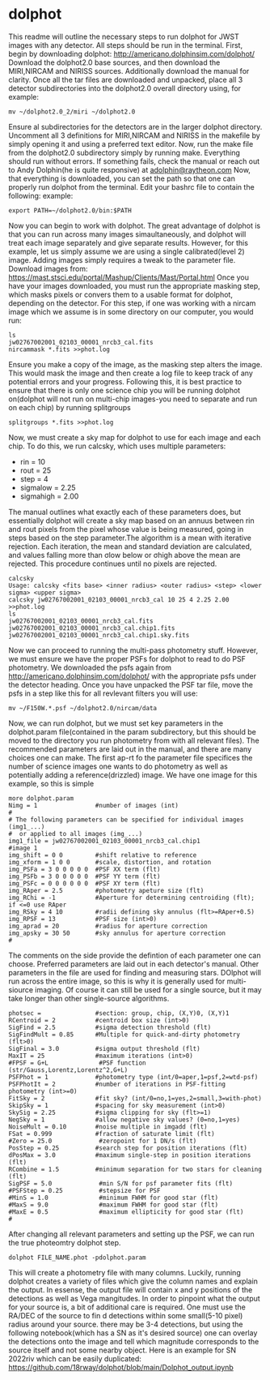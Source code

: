 # dolphot
This readme will outline the necessary steps to run dolphot for JWST images with any detector. All steps should be run in the terminal.
First, begin by downloading dolphot: http://americano.dolphinsim.com/dolphot/
Download the dolphot2.0 base sources, and then download the MIRI,NIRCAM and NIRISS sources. Additionally download the manual for clarity. Once all the tar files are downloaded and unpacked, place all 3 detector subdirectories into the dolphot2.0 overall directory using, for example:
```
mv ~/dolphot2.0_2/miri ~/dolphot2.0
```
Ensure al subdirectories for the detectors are in the larger dolphot directory.
Uncomment all 3 definitions for MIRI,NIRCAM and NIRISS in the makefile by simply opening it and using a preferred text editor.
Now, run the make file from the dolphot2.0 subdirectory simply by running make. Everything should run without errors. If something fails, check the manual or reach out to Andy Dolphin(he is quite responsive) at adolphin@raytheon.com
Now, that everything is downloaded, you can set the path so that one can properly run dolphot from the terminal. Edit your bashrc file to contain the following:
example:
```
export PATH=~/dolphot2.0/bin:$PATH
```
Now you can begin to work with dolphot. The great advantage of dolphot is that you can run across many images simaultaneously, and dolphot will treat each image separately and give separate results. However, for this example, let us simply assume we are using a single calibrated(level 2) image. Adding images simply requires a tweak to the parameter file. Download images from: https://mast.stsci.edu/portal/Mashup/Clients/Mast/Portal.html
Once you have your images downloaded, you must run the appropriate masking step, which masks pixels or convers them to a usable format for dolphot, depending on the detector. For this step, if one was working with a nircam image which we assume is in some directory on our computer, you would run:
```
ls
jw02767002001_02103_00001_nrcb3_cal.fits
nircammask *.fits >>phot.log
```
Ensure you make a copy of the image, as the masking step alters the image. This would mask the image and then create a log file to keep track of any potential errors and your progress.
Following this, it is best practice to ensure that there is only one science chip you will be running dolphot on(dolphot will not run on multi-chip images-you need to separate and run on each chip) by running splitgroups
```
splitgroups *.fits >>phot.log
```
Now, we must create a sky map for dolphot to use for each image and each chip. To do this, we run calcsky, which uses multiple parameters:

- rin = 10
- rout = 25
- step = 4 
- sigmalow = 2.25
- sigmahigh = 2.00

The manual outlines what exactly each of these parameters does, but essentially dolphot will create a sky map based on an annuus between rin and rout pixels from the pixel whose value is being measured, going in steps based on the step parameter.The algorithm is a mean with iterative rejection. Each iteration, the mean and standard deviation are calculated, and values falling more than σlow below or σhigh above
the mean are rejected. This procedure continues until no pixels are rejected.
```
calcsky
Usage: calcsky <fits base> <inner radius> <outer radius> <step> <lower sigma> <upper sigma>
calcsky jw02767002001_02103_00001_nrcb3_cal 10 25 4 2.25 2.00 >>phot.log
ls
jw02767002001_02103_00001_nrcb3_cal.fits jw02767002001_02103_00001_nrcb3_cal.chip1.fits jw02767002001_02103_00001_nrcb3_cal.chip1.sky.fits
```
Now we can proceed to running the multi-pass photometry stuff. However, we must ensure we have the proper PSFs for dolphot to read to do PSF photometry. We downloaded the psfs again from http://americano.dolphinsim.com/dolphot/ with the appropriate psfs under the detector heading. Once you have unpacked the PSF tar file, move the psfs in a step like this for all revlevant filters you will use:
```
mv ~/F150W.*.psf ~/dolphot2.0/nircam/data
```
Now, we can run dolphot, but we must set key parameters in the dolphot.param file(contained in the param subdirectory, but this should be moved to the directory you run photometry from with all relevant files). The recommended parameters are laid out in the manual, and there are many choices one can make. The first ap-rt fo the parameter file specifices the number of science images one wants to do photometry as well as potentially adding a reference(drizzled) image. We have one image for this example, so this is simple
```
more dolphot.param
Nimg = 1                #number of images (int)
#
# The following parameters can be specified for individual images (img1_...)
#  or applied to all images (img_...)
img1_file = jw02767002001_02103_00001_nrcb3_cal.chip1            #image 1
img_shift = 0 0         #shift relative to reference
img_xform = 1 0 0       #scale, distortion, and rotation
img_PSFa = 3 0 0 0 0 0  #PSF XX term (flt)
img_PSFb = 3 0 0 0 0 0  #PSF YY term (flt)
img_PSFc = 0 0 0 0 0 0  #PSF XY term (flt)
img_RAper = 2.5         #photometry apeture size (flt)
img_RChi = -1           #Aperture for determining centroiding (flt); if <=0 use RAper
img_RSky = 4 10         #radii defining sky annulus (flt>=RAper+0.5)
img_RPSF = 13           #PSF size (int>0)
img_aprad = 20          #radius for aperture correction
img_apsky = 30 50       #sky annulus for aperture correction
#
```
The comments on the side provide the defintion of each parameter one can choose. Preferred parameters are laid out in each detector's manual. Other parameters in the file are used for finding and measuring stars. DOlphot will run across the entire image, so this is why it is generally used for multi-siource imaging. Of course it can still be used for a single source, but it may take longer than other single-source algorithms.
```
photsec =               #section: group, chip, (X,Y)0, (X,Y)1
RCentroid = 2           #centroid box size (int>0)
SigFind = 2.5           #sigma detection threshold (flt)
SigFindMult = 0.85      #Multiple for quick-and-dirty photometry (flt>0)
SigFinal = 3.0          #sigma output threshold (flt)
MaxIT = 25              #maximum iterations (int>0)
#FPSF = G+L              #PSF function (str/Gauss,Lorentz,Lorentz^2,G+L)
PSFPhot = 1             #photometry type (int/0=aper,1=psf,2=wtd-psf)
PSFPhotIt = 2           #number of iterations in PSF-fitting photometry (int>=0)
FitSky = 2              #fit sky? (int/0=no,1=yes,2=small,3=with-phot)
SkipSky = 1             #spacing for sky measurement (int>0)
SkySig = 2.25           #sigma clipping for sky (flt>=1)
NegSky = 1              #allow negative sky values? (0=no,1=yes)
NoiseMult = 0.10        #noise multiple in imgadd (flt)
FSat = 0.999            #fraction of saturate limit (flt)
#Zero = 25.0             #zeropoint for 1 DN/s (flt)
PosStep = 0.25          #search step for position iterations (flt)
dPosMax = 3.0           #maximum single-step in position iterations (flt)
RCombine = 1.5          #minimum separation for two stars for cleaning (flt)
SigPSF = 5.0             #min S/N for psf parameter fits (flt)
#PSFStep = 0.25          #stepsize for PSF
#MinS = 1.0              #minimum FWHM for good star (flt)
#MaxS = 9.0              #maximum FWHM for good star (flt)
#MaxE = 0.5              #maximum ellipticity for good star (flt)
#
```
After changing all relevant parameters and setting up the PSF, we can run the true photeomtry dolphot step.
```
dolphot FILE_NAME.phot -pdolphot.param
```
This will create a photometry file with many columns. Luckily, running dolphot creates a variety of files which give the column names and explain the output. In essense, the output file will contain x and y positions of the detections as well as Vega mangitudes. In order to pinpoint what the output for your source is, a bit of additional care is required. One must use the RA/DEC of the source to fin d detections within some small(5-10 pixel) radius around your source. there may be 3-4 detections, but using the following notebook(which has a SN as it's desired source) one can overlay the detections onto the image and tell which magnitude corresponds to the source itself and not some nearby object. Here is an example for SN 2022riv which can be easily duplicated: https://github.com/18rway/dolphot/blob/main/Dolphot_output.ipynb
